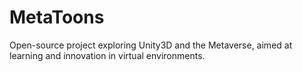 # MetaToons
Open-source project exploring Unity3D and the Metaverse, aimed at learning and innovation in virtual environments.
